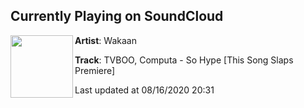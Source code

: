 ## Currently Playing on SoundCloud

[<img align="left" width="100" src="https://i1.sndcdn.com/artworks-4vvHE4j4PFT8mdn1-PTyDjQ-t50x50.jpg">](https://soundcloud.com/wakaan/tvboo-computa-so-hype-this-song-slaps-premiere?in=wakaan/sets/tvboo-cult-classics-vol-2)

**Artist**: Wakaan 

**Track**: TVBOO, Computa - So Hype [This Song Slaps Premiere]

Last updated at 08/16/2020 20:31
